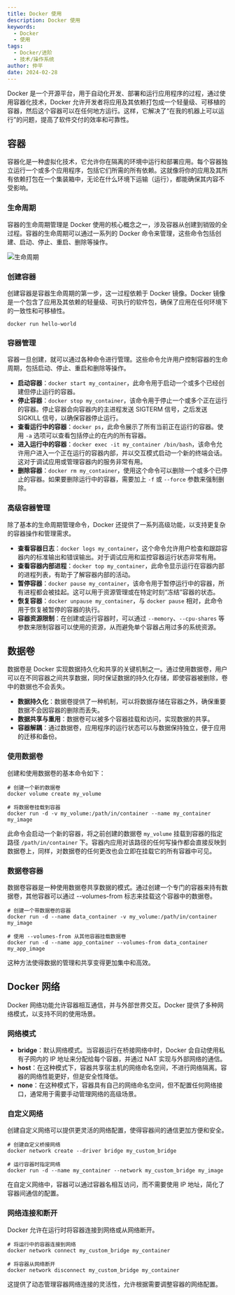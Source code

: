 ```yaml
---
title: Docker 使用
description: Docker 使用
keywords:
  - Docker
  - 使用
tags:
  - Docker/进阶
  - 技术/操作系统
author: 仲平
date: 2024-02-28
---
```


Docker 是一个开源平台，用于自动化开发、部署和运行应用程序的过程，通过使用容器化技术，Docker 允许开发者将应用及其依赖打包成一个轻量级、可移植的容器，然后这个容器可以在任何地方运行。这样，它解决了“在我的机器上可以运行”的问题，提高了软件交付的效率和可靠性。

## 容器

容器化是一种虚拟化技术，它允许你在隔离的环境中运行和部署应用。每个容器独立运行一个或多个应用程序，包括它们所需的所有依赖。这就像将你的应用及其所有依赖打包在一个集装箱中，无论在什么环境下运输（运行），都能确保其内容不受影响。

### 生命周期

容器的生命周期管理是 Docker 使用的核心概念之一，涉及容器从创建到销毁的全过程。容器的生命周期可以通过一系列的 Docker 命令来管理，这些命令包括创建、启动、停止、重启、删除等操作。

![生命周期](https://static.7wate.com/2024/02/20/3dff18d6e840374447cb5b2a1bfab3e4-docker-workflow.gif)

### 创建容器

创建容器是容器生命周期的第一步，这一过程依赖于 Docker 镜像。Docker 镜像是一个包含了应用及其依赖的轻量级、可执行的软件包，确保了应用在任何环境下的一致性和可移植性。

```shell
docker run hello-world
```

### 容器管理

容器一旦创建，就可以通过各种命令进行管理。这些命令允许用户控制容器的生命周期，包括启动、停止、重启和删除等操作。

- **启动容器**：`docker start my_container`，此命令用于启动一个或多个已经创建但停止运行的容器。
- **停止容器**：`docker stop my_container`，该命令用于停止一个或多个正在运行的容器。停止容器会向容器内的主进程发送 SIGTERM 信号，之后发送 SIGKILL 信号，以确保容器停止运行。
- **查看运行中的容器**：`docker ps`，此命令展示了所有当前正在运行的容器。使用 `-a` 选项可以查看包括停止的在内的所有容器。
- **进入运行中的容器**：`docker exec -it my_container /bin/bash`，该命令允许用户进入一个正在运行的容器内部，并以交互模式启动一个新的终端会话。这对于调试应用或管理容器内的服务非常有用。
- **删除容器**：`docker rm my_container`，使用这个命令可以删除一个或多个已停止的容器。如果要删除运行中的容器，需要加上 `-f` 或 `--force` 参数来强制删除。

### 高级容器管理

除了基本的生命周期管理命令，Docker 还提供了一系列高级功能，以支持更复杂的容器操作和管理需求。

- **查看容器日志**：`docker logs my_container`，这个命令允许用户检查和跟踪容器内的标准输出和错误输出。对于调试应用和监控容器运行状态非常有用。
- **查看容器内部进程**：`docker top my_container`，此命令显示运行在容器内部的进程列表，有助于了解容器内部的活动。
- **暂停容器**：`docker pause my_container`，该命令用于暂停运行中的容器，所有进程都会被挂起。这可以用于资源管理或在特定时刻“冻结”容器的状态。
- **恢复容器**：`docker unpause my_container`，与 `docker pause` 相对，此命令用于恢复被暂停的容器的执行。
- **容器资源限制**：在创建或运行容器时，可以通过 `--memory`、`--cpu-shares` 等参数来限制容器可以使用的资源，从而避免单个容器占用过多的系统资源。

## 数据卷

数据卷是 Docker 实现数据持久化和共享的关键机制之一。通过使用数据卷，用户可以在不同容器之间共享数据，同时保证数据的持久化存储，即使容器被删除，卷中的数据也不会丢失。

- **数据持久化**：数据卷提供了一种机制，可以将数据存储在容器之外，确保重要数据不会因容器的删除而丢失。
- **数据共享与重用**：数据卷可以被多个容器挂载和访问，实现数据的共享。
- **容器解耦**：通过数据卷，应用程序的运行状态可以与数据保持独立，便于应用的迁移和备份。

### 使用数据卷

创建和使用数据卷的基本命令如下：

```shell
# 创建一个新的数据卷
docker volume create my_volume

# 将数据卷挂载到容器
docker run -d -v my_volume:/path/in/container --name my_container my_image
```

此命令会启动一个新的容器，将之前创建的数据卷 `my_volume` 挂载到容器的指定路径 `/path/in/container` 下。容器内应用对该路径的任何写操作都会直接反映到数据卷上，同样，对数据卷的任何更改也会立即在挂载它的所有容器中可见。

### 数据卷容器

数据卷容器是一种使用数据卷共享数据的模式。通过创建一个专门的容器来持有数据卷，其他容器可以通过 --volumes-from 标志来挂载这个容器中的数据卷。

```shell
# 创建一个带数据卷的容器
docker run -d --name data_container -v my_volume:/path/in/container my_image

# 使用 --volumes-from 从其他容器挂载数据卷
docker run -d --name app_container --volumes-from data_container my_app_image
```

这种方法使得数据的管理和共享变得更加集中和高效。

## Docker 网络

Docker 网络功能允许容器相互通信，并与外部世界交互。Docker 提供了多种网络模式，以支持不同的使用场景。

### 网络模式

- **bridge**：默认网络模式。当容器运行在桥接网络中时，Docker 会自动使用私有子网内的 IP 地址来分配给每个容器，并通过 NAT 实现与外部网络的通信。
- **host**：在这种模式下，容器共享宿主机的网络命名空间，不进行网络隔离。容器的网络性能更好，但是安全性降低。
- **none**：在这种模式下，容器具有自己的网络命名空间，但不配置任何网络接口，通常用于需要手动管理网络的高级场景。

### 自定义网络

创建自定义网络可以提供更灵活的网络配置，使得容器间的通信更加方便和安全。

```shell
# 创建自定义桥接网络
docker network create --driver bridge my_custom_bridge

# 运行容器时指定网络
docker run -d --name my_container --network my_custom_bridge my_image
```

在自定义网络中，容器可以通过容器名相互访问，而不需要使用 IP 地址，简化了容器间通信的配置。

### 网络连接和断开

Docker 允许在运行时将容器连接到网络或从网络断开。

```shell
# 将运行中的容器连接到网络
docker network connect my_custom_bridge my_container

# 将容器从网络断开
docker network disconnect my_custom_bridge my_container
```

这提供了动态管理容器网络连接的灵活性，允许根据需要调整容器的网络配置。
